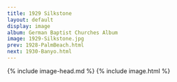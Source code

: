 ```yaml
---
title: 1929 Silkstone
layout: default
display: image
album: German Baptist Churches Album
image: 1929-Silkstone.jpg
prev: 1928-PalmBeach.html
next: 1930-Banyo.html
---
```

{% include image-head.md %}
{% include image.html %}